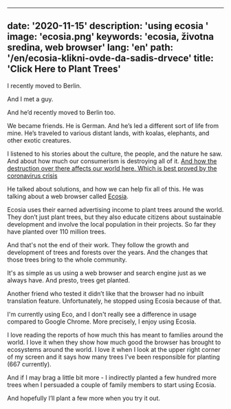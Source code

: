 ---
date: '2020-11-15'
description: 'using ecosia '
image: 'ecosia.png'
keywords: 'ecosia, životna sredina, web browser'
lang: 'en'
path: '/en/ecosia-klikni-ovde-da-sadis-drvece'
title: 'Click Here to Plant Trees'
------
I recently moved to Berlin.

And I met a guy.

And he’d recently moved to Berlin too.

We became friends. He is German. And he’s led a different sort of life from mine. He’s traveled to various distant lands, with koalas, elephants, and other exotic creatures.

I listened to his stories about the culture, the people, and the nature he saw. And about how much our consumerism is destroying all of it. <a href="https://www.theguardian.com/world/2020/mar/25/coronavirus-nature-is-sending-us-a-message-says-un-environment-chief" rel="noopener" target="_blank">And how the destruction over there affects our world here. Which is best proved by the coronavirus crisis</a>

He talked about solutions, and how we can help fix all of this. He was talking about a web browser called <a href="https://www.ecosia.org/?c=en" rel="noopener" target="_blank">Ecosia</a>.

Ecosia uses their earned advertising income to plant trees around the world. They don’t just plant trees, but they also educate citizens about sustainable development and involve the local population in their projects. So far they have planted over 110 million trees.

And that's not the end of their work. They follow the growth and development of trees and forests over the years. And the changes that those trees bring to the whole community.

It's as simple as us using a web browser and search engine just as we always have. And presto, trees get planted.

Another friend who tested it didn’t like that the browser had no inbuilt translation feature. Unfortunately, he stopped using Ecosia because of that.

I'm currently using Eco, and I don't really see a difference in usage compared to Google Chrome. More precisely, I enjoy using Ecosia.

I love reading the reports of how much this has meant to families around the world. I love it when they show how much good the browser has brought to ecosystems around the world. I love it when I look at the upper right corner of my screen and it says how many trees I’ve been responsible for planting (667 currently).

And if I may brag a little bit more - I indirectly planted a few hundred more trees when I persuaded a couple of family members to start using Ecosia.

And hopefully I’ll plant a few more when you try it out.
